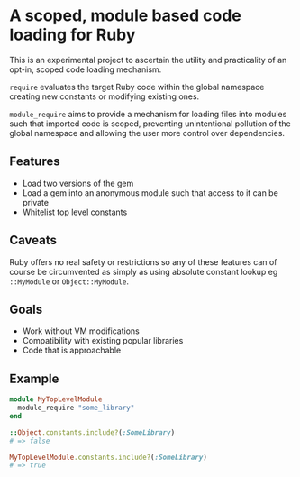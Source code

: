 # A scoped, module based code loading for Ruby

This is an experimental project to ascertain the utility and practicality of an
opt-in, scoped code loading mechanism.

`require` evaluates the target Ruby code within the global namespace creating
new constants or modifying existing ones.

`module_require` aims to provide a mechanism for loading files into modules
such that imported code is scoped, preventing unintentional pollution of the
global namespace and allowing the user more control over dependencies.

## Features

* Load two versions of the gem
* Load a gem into an anonymous module such that access to it can be private
* Whitelist top level constants

## Caveats

Ruby offers no real safety or restrictions so any of these features can of
course be circumvented as simply as using absolute constant lookup eg
`::MyModule` or `Object::MyModule`.

## Goals

* Work without VM modifications
* Compatibility with existing popular libraries
* Code that is approachable

## Example

```ruby
module MyTopLevelModule
  module_require "some_library"
end

::Object.constants.include?(:SomeLibrary)
# => false

MyTopLevelModule.constants.include?(:SomeLibrary)
# => true
```

